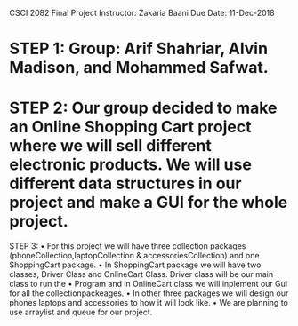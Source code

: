 CSCI 2082 Final Project
Instructor: Zakaria Baani
Due Date: 11-Dec-2018

STEP 1: Group: Arif Shahriar, Alvin Madison, and Mohammed Safwat.
===================================================================
STEP 2: Our group decided to make an Online Shopping Cart project where we will sell different electronic products. We will use different data structures in our project and make a GUI for the whole project.
===================================================================
STEP 3:
•	For this project we will have three collection packages (phoneCollection,laptopCollection & accessoriesCollection) and one ShoppingCart package.
•	In ShoppingCart package we will have two classes, Driver Class and OnlineCart Class. Driver class will be our main class to run the
•	Program and in OnlineCart class we will inplement our Gui for all the collectionpackeages.
•	In other three packages we will design our phones laptops and accessories to how it will look like.
•	We are planning to use arraylist and queue for our project.
